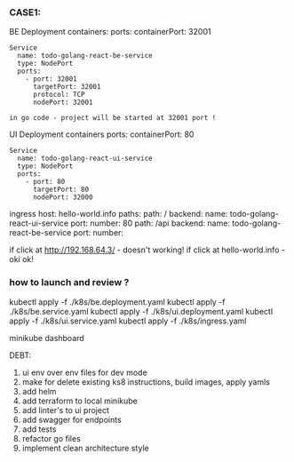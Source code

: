 
### CASE1:
  BE
    Deployment
      containers:
        ports:
          containerPort: 32001

    Service
      name: todo-golang-react-be-service
      type: NodePort
      ports:
        - port: 32001
          targetPort: 32001
          protocol: TCP
          nodePort: 32001

    in go code - project will be started at 32001 port !

  UI
    Deployment
      containers
        ports:
          containerPort: 80

    Service
      name: todo-golang-react-ui-service
      type: NodePort
      ports:
        - port: 80
          targetPort: 80
          nodePort: 32000

  ingress
    host: hello-world.info
    paths:
      path: /
      backend:
        name: todo-golang-react-ui-service
        port:
          number: 80
      path: /api
      backend:
        name: todo-golang-react-be-service
        port: 
          number: 

  if click at http://192.168.64.3/ - doesn't working!
  if click at hello-world.info - oki ok!

### how to launch and review ?
  kubectl apply -f ./k8s/be.deployment.yaml
  kubectl apply -f ./k8s/be.service.yaml
  kubectl apply -f ./k8s/ui.deployment.yaml
  kubectl apply -f ./k8s/ui.service.yaml
  kubectl apply -f ./k8s/ingress.yaml

  minikube dashboard

DEBT:
1. ui env over env files for dev mode
2. make for delete existing ks8 instructions, build images, apply yamls
3. add helm
4. add terraform to local minikube
5. add linter's to ui project
6. add swagger for endpoints
7. add tests
8. refactor go files
9. implement clean architecture style
